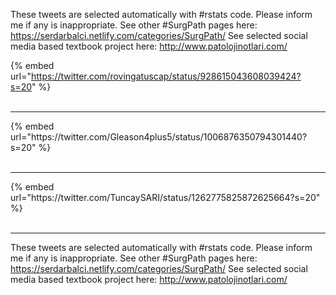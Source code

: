 

These tweets are selected automatically with #rstats code. Please inform me if any is inappropriate.
See other #SurgPath pages here: https://serdarbalci.netlify.com/categories/SurgPath/ 
See selected social media based textbook project here: http://www.patolojinotlari.com/

{% embed url="https://twitter.com/rovingatuscap/status/928615043608039424?s=20" %}<br>
<br>
<hr>
{% embed url="https://twitter.com/Gleason4plus5/status/1006876350794301440?s=20" %}<br>
<br>
<hr>
{% embed url="https://twitter.com/TuncaySARI/status/1262775825872625664?s=20" %}<br>
<br>
<hr>


These tweets are selected automatically with #rstats code. Please inform me if any is inappropriate.
See other #SurgPath pages here: https://serdarbalci.netlify.com/categories/SurgPath/ 
See selected social media based textbook project here: http://www.patolojinotlari.com/
